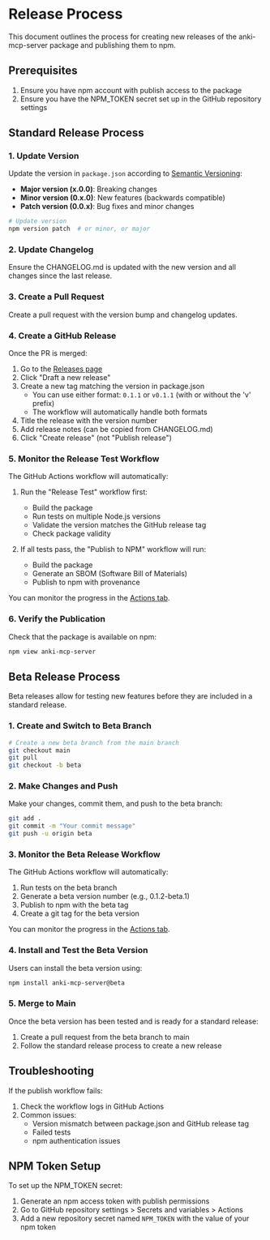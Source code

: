 # Release Process

This document outlines the process for creating new releases of the anki-mcp-server package and publishing them to npm.

## Prerequisites

1. Ensure you have npm account with publish access to the package
2. Ensure you have the NPM_TOKEN secret set up in the GitHub repository settings

## Standard Release Process

### 1. Update Version

Update the version in `package.json` according to [Semantic Versioning](https://semver.org/):

- **Major version (x.0.0)**: Breaking changes
- **Minor version (0.x.0)**: New features (backwards compatible)
- **Patch version (0.0.x)**: Bug fixes and minor changes

```bash
# Update version
npm version patch  # or minor, or major
```

### 2. Update Changelog

Ensure the CHANGELOG.md is updated with the new version and all changes since the last release.

### 3. Create a Pull Request

Create a pull request with the version bump and changelog updates.

### 4. Create a GitHub Release

Once the PR is merged:

1. Go to the [Releases page](https://github.com/nailuoGG/anki-mcp-server/releases)
2. Click "Draft a new release"
3. Create a new tag matching the version in package.json
   - You can use either format: `0.1.1` or `v0.1.1` (with or without the 'v' prefix)
   - The workflow will automatically handle both formats
4. Title the release with the version number
5. Add release notes (can be copied from CHANGELOG.md)
6. Click "Create release" (not "Publish release")

### 5. Monitor the Release Test Workflow

The GitHub Actions workflow will automatically:

1. Run the "Release Test" workflow first:
   - Build the package
   - Run tests on multiple Node.js versions
   - Validate the version matches the GitHub release tag
   - Check package validity

2. If all tests pass, the "Publish to NPM" workflow will run:
   - Build the package
   - Generate an SBOM (Software Bill of Materials)
   - Publish to npm with provenance

You can monitor the progress in the [Actions tab](https://github.com/nailuoGG/anki-mcp-server/actions).

### 6. Verify the Publication

Check that the package is available on npm:

```bash
npm view anki-mcp-server
```

## Beta Release Process

Beta releases allow for testing new features before they are included in a standard release.

### 1. Create and Switch to Beta Branch

```bash
# Create a new beta branch from the main branch
git checkout main
git pull
git checkout -b beta
```

### 2. Make Changes and Push

Make your changes, commit them, and push to the beta branch:

```bash
git add .
git commit -m "Your commit message"
git push -u origin beta
```

### 3. Monitor the Beta Release Workflow

The GitHub Actions workflow will automatically:

1. Run tests on the beta branch
2. Generate a beta version number (e.g., 0.1.2-beta.1)
3. Publish to npm with the beta tag
4. Create a git tag for the beta version

You can monitor the progress in the [Actions tab](https://github.com/nailuoGG/anki-mcp-server/actions).

### 4. Install and Test the Beta Version

Users can install the beta version using:

```bash
npm install anki-mcp-server@beta
```

### 5. Merge to Main

Once the beta version has been tested and is ready for a standard release:

1. Create a pull request from the beta branch to main
2. Follow the standard release process to create a new release

## Troubleshooting

If the publish workflow fails:

1. Check the workflow logs in GitHub Actions
2. Common issues:
   - Version mismatch between package.json and GitHub release tag
   - Failed tests
   - npm authentication issues

## NPM Token Setup

To set up the NPM_TOKEN secret:

1. Generate an npm access token with publish permissions
2. Go to GitHub repository settings > Secrets and variables > Actions
3. Add a new repository secret named `NPM_TOKEN` with the value of your npm token
